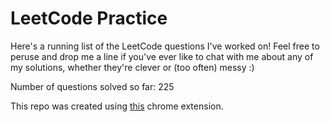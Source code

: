 # LeetCode Practice

Here's a running list of the LeetCode questions I've worked on! Feel free to peruse and drop me a line if you've ever like to chat with me about any of my solutions, whether they're clever or (too often) messy :)

Number of questions solved so far: 225

This repo was created using [this](https://github.com/QasimWani/LeetHub) chrome extension.
